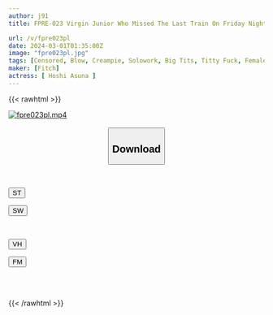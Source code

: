 ```yaml
---
author: j91
title: FPRE-023 Virgin Junior Who Missed The Last Train On Friday Night Stayed At My House And Seduced Her, But Even Though She Ejaculated Prematurely, She Was Extremely Unfaithful And Made Me Cum Over And Over Again For Two Days On The Weekend Asuna Hoshi

url: /v/fpre023pl
date: 2024-03-01T01:35:00Z
image: "fpre023pl.jpg"
tags: [Censored, Blow, Creampie, Solowork, Big Tits, Titty Fuck, Female College Student	]
maker: [Fitch]
actress: [ Hoshi Asuna ]
---
```



{{< rawhtml >}}

<div class="video" data-videoid="XYyra07LyphDbak">
    <a href="javascript:;">
        <img src="/v/fpre023pl/fpre023pl.jpg" width="WIDTH" height="HEIGHT" alt="fpre023pl.mp4" loading="lazy">
    </a>
</div>

<script type="text/javascript" src="https://j91.asia/asset/on-demand-st.js"></script>

<br>
  <link rel="stylesheet" href="https://j91.asia/asset/bs5.css">
  
  <center>
  <button class="btn btn-primary" type="button" data-bs-toggle="collapse" data-bs-target=".multi-collapse" aria-expanded="false" aria-controls="multiCollapseExample1 multiCollapseExample2"><h2>Download</h2></button></center>
</p>
<div class="row">
  <div class="col">
    <div class="collapse multi-collapse" id="multiCollapseExample1">
      <div class="card card-body">
	      	      <br>
<div class="buttons">  
<p><a href="https://streamtape.to/v/XYyra07LyphDbak" target="_blank"><button class="btn-hover color-3"><i class="fa fa-download"></i> ST</button></a></p>
<p><a href="https://cdnwish.com/bieg7k7fk51f" target="_blank"><button class="btn-hover color-2"><i class="fa fa-download"></i> SW</button></a></p></div>
    </div>
  </div>
</div>
  <div class="col">
    <div class="collapse multi-collapse" id="multiCollapseExample2">
      <div class="card card-body">
	      <br>
<div class="buttons">
<p><a href="https://vidhidepro.com/f/v06hyyvecyc5"><button class="btn-hover color-9"><i class="fa fa-download"></i> VH</button></a></p>
<p><a href="https://filemoon.sx/d/fetxd5km8fyc"><button class="btn-hover color-8"><i class="fa fa-download"></i> FM</button></a></p></div>
<br><br>
      </div>
    </div>
  </div>
</div>

{{< /rawhtml >}}